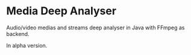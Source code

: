 # Media Deep Analyser

Audio/video medias and streams deep analyser in Java with FFmpeg as backend.

In alpha version.

